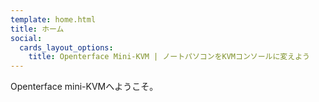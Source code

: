 ```yaml
---
template: home.html
title: ホーム
social:
  cards_layout_options:
    title: Openterface Mini-KVM | ノートパソコンをKVMコンソールに変えよう
---
```


Openterface mini-KVMへようこそ。
